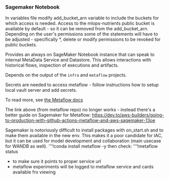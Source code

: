 ### Sagemaker Notebook

In variables file modify add_bucket_arn variable to include the buckets for which access is needed. 
Access to the mlops-nutrients public bucket is available by default - so it can be removed from the add_bucket_arn. 
Depending on the user's permissions some of the statements will have to be adjusted - specifically *, delete or modify permissions to be revoked for public buckets.

Provides an always on SageMaker Notebook instance that can speak to internal MetaData Service and Datastore.
This allows interactions with historical flows, inspection of executions and artifacts.

Depends on the output of the `infra` and `metaflow` projects.

Secrets are needed to access metaflow - follow instructions how to setup local vault server and add secrets.

To read more, see [the Metaflow docs](https://docs.metaflow.org/metaflow-on-aws/metaflow-on-aws#notebooks)

The link above (from metaflow repo) no longer works - instead there's a better guide on Sagemaker for Metaflow:
https://dev.to/aws-builders/going-to-production-with-github-actions-metaflow-and-aws-sagemaker-13oe

Sagemaker is notoriously difficult to install packages with on_start.sh and to make them available in the new env. 
This makes it a poor candidate for IAC, but it can be used for model development and collaboration (main usecase for WANDB as well).
'''!conda install metaflow -y
then check:
'''!metaflow status
* to make sure it points to proper service url
* metaflow experiments will be logged to metaflow service and cards available fro viewing